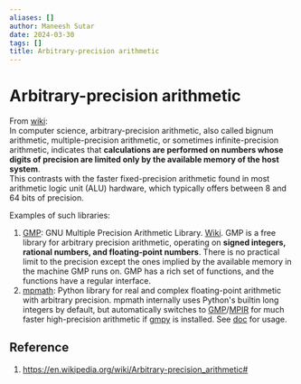 ```yaml
---
aliases: []
author: Maneesh Sutar
date: 2024-03-30
tags: []
title: Arbitrary-precision arithmetic
---
```


# Arbitrary-precision arithmetic

From [wiki](https://en.wikipedia.org/wiki/Arbitrary-precision_arithmetic#):  
In computer science, arbitrary-precision arithmetic, also called bignum arithmetic, multiple-precision arithmetic, or sometimes infinite-precision arithmetic, indicates that **calculations are performed on numbers whose digits of precision are limited only by the available memory of the host system**.  
This contrasts with the faster fixed-precision arithmetic found in most arithmetic logic unit (ALU) hardware, which typically offers between 8 and 64 bits of precision.

Examples of such libraries:

1. [GMP](https://gmplib.org/): GNU Multiple Precision Arithmetic Library. [Wiki](https://en.wikipedia.org/wiki/GNU_Multiple_Precision_Arithmetic_Library). GMP is a free library for arbitrary precision arithmetic, operating on **signed integers, rational numbers, and floating-point numbers**. There is no practical limit to the precision except the ones implied by the available memory in the machine GMP runs on. GMP has a rich set of functions, and the functions have a regular interface.
1. [mpmath](https://mpmath.org/): Python library for real and complex floating-point arithmetic with arbitrary precision. mpmath internally uses Python's builtin long integers by default, but automatically switches to [GMP](http://gmplib.org/)/[MPIR](http://www.mpir.org/) for much faster high-precision arithmetic if [gmpy](http://code.google.com/p/gmpy) is installed. See [doc](https://mpmath.org/doc/current/basics.html#basic-usage) for usage.

## Reference

1. <https://en.wikipedia.org/wiki/Arbitrary-precision_arithmetic#>
